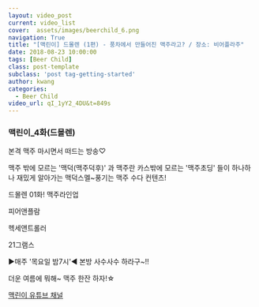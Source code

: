 ```yaml
---
layout: video_post
current: video_list
cover:  assets/images/beerchild_6.png
navigation: True
title: "[맥린이] 드몰렌 (1편) - 풍차에서 만들어진 맥주라고? / 장소: 비어플라주"
date: 2018-08-23 10:00:00
tags: [Beer Child]
class: post-template
subclass: 'post tag-getting-started'
author: kwang
categories:
  - Beer Child
video_url: qI_1yY2_4DU&t=849s
---
```


### **맥린이_4화(드몰렌)** 

본격 맥주 마시면서 떠드는 방송♡

맥주 밖에 모르는 '맥덕(맥주덕후)' 과
맥주란 카스밖에 모르는 '맥주초딩' 들이 
하나하나 재밌게 알아가는
맥덕스멜~풍기는 맥주 수다 컨텐츠!

드몰렌 01화! 맥주라인업   

피어앤플람 

헥세앤트롤러 

21그램스 

 ▶매주 '목요일 밤7시'◀ 
본방 사수사수 하라구~!!

더운 여름에 뭐해~ 
맥주 한잔 하자!☆

[맥린이 유튜브 채널](https://www.youtube.com/channel/UCKWclNzINS9c_b4QIP5OCQA)
